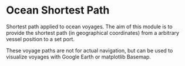 # Ocean Shortest Path
Shortest path applied to ocean voyages. The aim of this module is to provide the shortest path (in geographical coordinates)
from a arbitrary vessel position to a set port.

These voyage paths are not for actual navigation, but can be used to visualize voyages with Google Earth or matplotlib
Basemap.
